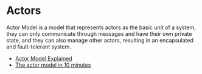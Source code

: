 # Actors

Actor Model is a model that represents actors as the basic unit of a system, they can only communicate through messages and have their own private state, and they can also manage other actors, resulting in an encapsulated and fault-tolerant system.

- [Actor Model Explained](https://www.youtube.com/watch?v=ELwEdb_pD0k)
- [The actor model in 10 minutes](https://www.brianstorti.com/the-actor-model/)